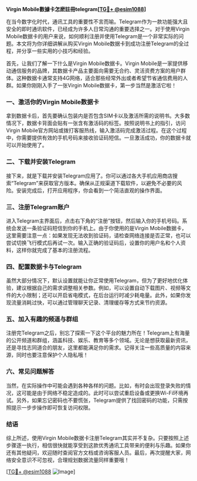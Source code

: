 **Virgin Mobile數據卡怎麽註冊telegram[[TG💪+ @esim1088](https://t.me/s/esim1088)]**

在当今数字化时代，通讯工具的重要性不言而喻。Telegram作为一款功能强大且安全的即时通讯软件，已经成为许多人日常沟通的重要选择之一。对于使用Virgin Mobile数据卡的用户来说，如何顺利注册并使用Telegram是一个非常实际的问题。本文将为你详细讲解从购买Virgin Mobile数据卡到成功注册Telegram的全过程，并分享一些实用的小技巧和经验。

首先，让我们了解一下什么是Virgin Mobile数据卡。Virgin Mobile是一家提供移动通信服务的品牌，其数据卡产品主要面向需要无合约、灵活资费方案的用户群体。这种数据卡通常支持4G网络，适合那些经常外出或者希望节省通信费用的人群。如果你刚刚入手了一张Virgin Mobile数据卡，第一步当然是激活它啦！

### 一、激活你的Virgin Mobile数据卡

拿到数据卡后，首先要确认包装内是否包含SIM卡以及激活所需的说明书。大多数情况下，数据卡背面会贴有一张含有激活码的标签。按照说明书上的指引，访问Virgin Mobile官方网站或拨打客服热线，输入激活码完成激活过程。在这个过程中，你需要提供有效的手机号码来接收验证码短信。一旦激活成功，你的数据卡就可以开始使用了。

### 二、下载并安装Telegram

接下来，就是下载并安装Telegram应用了。你可以通过各大手机应用商店搜索“Telegram”来获取官方版本。确保从正规渠道下载软件，以避免不必要的风险。安装完成后，打开应用程序，你会看到一个简洁直观的操作界面。

### 三、注册Telegram账户

进入Telegram主界面后，点击右下角的“注册”按钮，然后输入你的手机号码。系统会发送一条验证码短信到你的手机上。由于你使用的是Virgin Mobile数据卡，这里需要注意一点：如果发现无法收到验证码，请检查网络连接是否正常，也可以尝试切换飞行模式后再试一次。输入正确的验证码后，设置你的用户名和个人资料，这样你就完成了基本的注册流程。

### 四、配置数据卡与Telegram

虽然大部分情况下，默认设置就能让你正常使用Telegram，但为了更好地优化体验，建议根据自己的需求调整相关参数。例如，可以设置自动下载图片、视频等文件的大小限制；还可以开启省电模式，在后台运行时减少耗电量。此外，如果你发现流量消耗过快，可以通过管理聊天记录、清理缓存等方式来节约资源。

### 五、加入有趣的频道与群组

注册完Telegram之后，别忘了探索一下这个平台的魅力所在！Telegram上有海量的公开频道和群组，涵盖科技、娱乐、教育等多个领域。无论是想获取最新资讯，还是寻找志同道合的朋友，这里都能满足你的需求。记得关注一些高质量的内容来源，同时也要注意保护个人隐私哦！

### 六、常见问题解答

当然，在实际操作中可能会遇到各种各样的问题。比如，有时会出现登录失败的情况，这可能是由于网络不稳定造成的。此时可以尝试重启设备或更换Wi-Fi环境再试。另外，如果忘记密码也不要慌张，Telegram提供了找回密码的功能，只需按照提示一步步操作即可恢复访问权限。

### 结语

综上所述，使用Virgin Mobile数据卡注册Telegram其实并不复杂。只要按照上述步骤逐一执行，相信很快就能享受到这款优秀通讯工具带来的便利与乐趣。如果你还有其他疑问，欢迎随时查阅官方文档或咨询客服人员。最后，再次提醒大家，网络安全意识不可忽视，合理规划数据流量同样重要哦！

[[TG💪+ @esim1088](https://t.me/s/esim1088) ![Image](https://i.postimg.cc/4NQfJmqS/Snipaste-2025-05-13-00-14-12.png)]